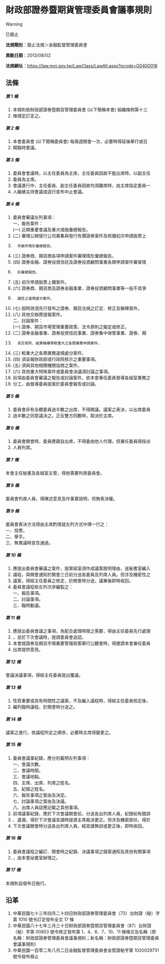 # 財政部證券暨期貨管理委員會議事規則


> [!WARNING]
> 已廢止


**法規類別**：廢止法規＞金融監督管理委員會

**異動日期**：2013/08/02  

**法規網址**：https://law.moj.gov.tw/LawClass/LawAll.aspx?pcode=G0400018



## 法條
##### 第 1 條
1. 本規則依財政部證券暨期貨管理委員會 (以下簡稱本會) 組織條例第十三
1. 條規定訂定之。

##### 第 2 條
1. 本會委員會 (以下簡稱委員會) 每兩週開會一次，必要時得延後舉行或召
1. 開臨時會議。

##### 第 3 條
1. 委員會會議時，以主任委員為主席，主任委員因故不能出席時，以副主任
1. 委員為主席。
1. 會議進行中，主任委員、副主任委員因故均須離席時，由主席指定委員一
1. 人繼續主持會議或逕行宣布中止會議。

##### 第 4 條
1. 委員會審議左列事項：  
一、報告案件：  
 (一) 近期重要會議及重大措施彙總報告。
1.  (二) 審理公開發行公司募集與發行有價證券案件及核備初次申請股票上
1.       市案件情形彙總報告。
1.  (三) 證券商、期貨商各項申請案件審理情形彙總報告。
1.  (四) 證券金融、證券投資信託及證券投資顧問事業各類申請案件審查情
1.       形彙總報告。
1.  (五) 初次申請股票上櫃案件。
1.  (六) 證券商、期貨商及證券金融事業、證券投資顧問事業等一般不具爭
1.       議性之違規處分案件。
1.  (七) 因時效須先行發布之證券、期貨法規之訂定、修正及解釋案件。
1.  (八) 其他交辦應提報案件。  
二、討論案件：  
 (一) 證券、期貨市場管理重要政策、法令原則之擬定或修正。
1.  (二) 證券金融事業、證券投資信託事業、證券集中保管事業、證券、期
1.       貨交易所、結算機構等較重大之各類業務申請案件。
1.  (三) 較重大之各類業務違規處分案件。
1.  (四) 須呈報財政部或行政院核示之重要事項。
1.  (五) 須與其他相關機關協商之案件。
1.  (六) 其他重大特殊案件或委員會決議須討論之事項。
1. 前項由委員會審議之報告或討論案件，依本會專任委員督導各組室業務之
1. 分工，由督導委員提案於委員會報告或討論。

##### 第 5 條
1. 委員會非有全體委員過半數之出席，不得開議。議案之表決，以出席委員
1. 過半數之同意議決之。正反雙方同數時，取決於主席。

##### 第 6 條
1. 委員會開會時，委員應親自出席，不得委由他人代理。但兼任委員得指派
1. 人員列席。

##### 第 7 條
本會主任秘書及各組室主管，得依需要列席委員會。

##### 第 8 條
委員會列席人員，得陳述意見及作事實說明，但無表決權。

##### 第 9 條
委員會表決方法得由主席酌情就左列方式中擇一行之：  
一、投票。  
二、舉手。  
三、無異議時宣告通過。

##### 第 10 條
1. 應提出委員會審議之案件，提案組室須作成議案敘明理由，送秘書室編入
1. 議程，與開會通知於開會三日前分送各委員及列席人員。但涉及機密性之
1. 議案，得經主任委員之核定，於開會時分送，議畢後即時收回。
1. 委員會議程依左列次序編製之：  
一、報告事項。  
二、討論事項。  
三、臨時動議。

##### 第 11 條
1. 應提出委員會議之事項，為配合處理時限之需要，得由主任委員先行處理
1. ，並於下次會議時，提請委員會追認。
1. 本會就證券及期貨市場重要管理政策舉行公聽會時，得邀請本會兼任委員
1. 出席提供意見。

##### 第 12 條
會議決議事項，得經主任委員提出覆議。

##### 第 13 條
1. 性質重要或具有時間性之議案，不及編入議程時，得經主任委員核定後，
1. 編列臨時議程，於開會時分送之。

##### 第 14 條
議案之進行，依議程所定之順序，必要時主席得變更之。

##### 第 15 條
1. 委員會議事紀錄，應分別載明左列事項：                              
一、會議次數。                                                    
二、會議時間。                                                    
三、會議地點。                                                    
四、主席、出席、列席之姓名。                                      
五、紀錄之姓名。                                                  
六、報告事項之案由及決定。                                        
七、討論事項之案由及決議。                                        
八、出席人員認應記載之其他事項。                                
1. 前項議事紀錄，應於下次會議開會前，分送各出列席人員，紀錄如有錯誤
1. 、遺漏，得於下次會議宣讀時提請主席裁決更正。但涉及機密部份，得於
1. 下次會議開會時分送各出列席人員，經宣讀無誤或更正後，即時收回。

##### 第 16 條
1. 委員會議程之編訂、開會時之紀錄、決議事項之錄案通知及其他有關事項
1. ，由本會祕書室辦理之。

##### 第 17 條
本規則自發布日施行。

## 沿革
1. 中華民國七十三年四月二十四日財政部證券管理委員會（73）台財證（秘）字第 1010 號令訂定發布全文 17 條
1. 中華民國八十七年三月三十日財政部證券暨期貨管理委員會（87）台財證（秘）字第 00853  號令修正發布第 1、4、6、7、10、11 條條文及名稱（原名稱：財政部證券管理委員會議事規則；新名稱：財政部證券暨期貨管理委員會議事規則）
1. 中華民國一百零二年八月二日金融監督管理委員會金管證秘字第 1020029731 號令發布廢止
